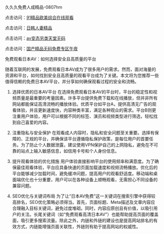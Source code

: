 久久久免费人成精品-0807hm

点击访问：<a href="https://bsdf-5f5.pages.dev/">91精品欧美综合在线观看</a>

点击访问：<a href="https://heiliaoxwd5i8.pages.dev">日韩人妻精品</a>

点击访问：<a href="https://vassv.pages.dev/">av变态另类天堂无码</a>

点击访问：<a href="https://heiliaoe8ajia.pages.dev">国产精品无码免费专区午夜</a>

免费观看日本AV：如何选择安全且高质量的平台

随着互联网的发展，免费观看日本AV成为了很多用户的需求。然而，面对海量的资源和平台，如何找到安全且高质量的观看平台成为了关键。本文将为您推荐一些值得信赖的免费日本AV平台，并分享如何确保观看过程的安全和流畅。

1. 选择优质的日本AV平台
在选择免费观看日本AV的平台时，平台的稳定性和视频质量是最重要的考量因素。许多平台提供免费下载和在线播放，但并非所有网站都能保证高清流畅的播放体验。优质平台如平台A，提供高清无广告的观看体验，并且更新速度快，内容种类丰富，满足各种观众的需求。平台B则更注重用户体验，用户可以根据不同的标签、演员和视频类型进行筛选，轻松找到自己喜爱的内容。

2. 注重隐私与安全保护
在观看成人内容时，隐私和安全问题至关重要。选择有保障的、正规的平台，并确保该平台遵循隐私保护政策，是每位用户的首要任务。为了防止个人数据泄露，建议使用VPN保护自己的上网隐私，避免在不可靠的站点上输入敏感信息，如信用卡号和个人身份信息。

3. 提升观看体验的优化措施
用户体验直接影响平台的使用频率和满意度。为了确保最佳观看体验，平台应具备快速的页面加载速度和视频流畅播放。优化后的平台能够减少加载时间，避免缓冲问题，提高用户的观看舒适度。移动端和桌面端优化也十分重要，用户可以在各种设备上顺畅观看，无需担心不同设备的兼容问题。

4. SEO优化与关键词布局
为了让“日本AV免费”这一关键词在搜索引擎中获得较高排名，SEO优化策略必须得当。首先，页面标题、Meta描述及文章内容应合理融入目标关键词，避免过度堆砌。同时，内容应原创且有价值，以吸引用户的关注。长尾关键词（如“免费观看高清日本AV”）也能帮助提高页面的覆盖面，吸引更多搜索流量。除此之外，内链和外链的建设也是提高网站排名的有效方式，内链能增强页面关联性，外链则有助于提高网站的权威性。

<span style="display:none;">[Canonical link](https://github.com/zzy1238/35777 ）</span>
